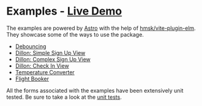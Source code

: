 # Examples - [Live Demo](https://dwayne.github.io/elm-field/)

The examples are powered by [Astro](https://astro.build/) with the help of [hmsk/vite-plugin-elm](https://github.com/hmsk/vite-plugin-elm). They showcase some of the ways to use the package.

- [Debouncing](./src/Debouncing.elm)
- [Dillon: Simple Sign Up View](./src/Dillon/SimpleSignUpView.elm)
- [Dillon: Complex Sign Up View](./src/Dillon/ComplexSignUpView.elm)
- [Dillon: Check In View](./src/Dillon/CheckInView.elm)
- [Temperature Converter](./src/TemperatureConverter)
- [Flight Booker](./src/FlightBooker)

All the forms associated with the examples have been extensively unit tested. Be sure to take a look at the [unit tests](./tests/Test).
